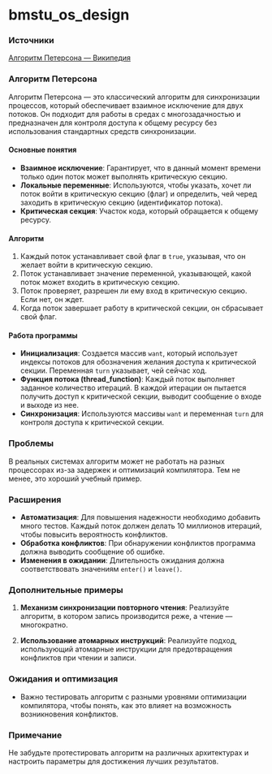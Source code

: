 # bmstu_os_design

### Источники
[Алгоритм Петерсона — Википедия](https://ru.wikipedia.org/wiki/Алгоритм_Петерсона#:~:text=Алгоритм%20Петersona%20%E2%80%94%20алгоритм%20параллельного%20программирования,%D0%BE%D0%B1%D0%BE%D0%B1%D1%89%D1%91%D0%BD%20%D0%B4%D0%BB%D1%8F%20%D0%BF%D1%80%D0%BE%D0%B8%D0%B7%D0%B2%D0%BE%D0%BB%D1%8C%D0%BD%D0%BE%D0%B3%D0%BE%20%D0%BA%D0%BE%D0%BB%D0%B8%D1%87%D0%B5%D1%81%D1%82%D0%B2%D0%B0%20%D0%BF%D0%BE%D1%82%D0%BE%D0%BA%D0%BE%D0%B2.)

### Алгоритм Петерсона

Алгоритм Петерсона — это классический алгоритм для синхронизации процессов, который обеспечивает взаимное исключение для двух потоков. Он подходит для работы в средах с многозадачностью и предназначен для контроля доступа к общему ресурсу без использования стандартных средств синхронизации.

#### Основные понятия

- **Взаимное исключение**: Гарантирует, что в данный момент времени только один поток может выполнять критическую секцию.
- **Локальные переменные**: Используются, чтобы указать, хочет ли поток войти в критическую секцию (флаг) и определить, чей черед заходить в критическую секцию (идентификатор потока).
- **Критическая секция**: Участок кода, который обращается к общему ресурсу.

#### Алгоритм

1. Каждый поток устанавливает свой флаг в `true`, указывая, что он желает войти в критическую секцию.
2. Поток устанавливает значение переменной, указывающей, какой поток может входить в критическую секцию.
3. Поток проверяет, разрешен ли ему вход в критическую секцию. Если нет, он ждет.
4. Когда поток завершает работу в критической секции, он сбрасывает свой флаг.

#### Работа программы

- **Инициализация**: Создается массив `want`, который использует индексы потоков для обозначения желания доступа к критической секции. Переменная `turn` указывает, чей сейчас ход.
- **Функция потока (thread_function)**: Каждый поток выполняет заданное количество итераций. В каждой итерации он пытается получить доступ к критической секции, выводит сообщение о входе и выходе из нее.
- **Синхронизация**: Используются массивы `want` и переменная `turn` для контроля доступа к критической секции.

### Проблемы

В реальных системах алгоритм может не работать на разных процессорах из-за задержек и оптимизаций компилятора. Тем не менее, это хороший учебный пример. 

### Расширения

- **Автоматизация**: Для повышения надежности необходимо добавить много тестов. Каждый поток должен делать 10 миллионов итераций, чтобы повысить вероятность конфликтов.
- **Обработка конфликтов**: При обнаружении конфликтов программа должна выводить сообщение об ошибке.
- **Изменения в ожидании**: Длительность ожидания должна соответствовать значениям `enter()` и `leave()`.
  
### Дополнительные примеры

1. **Механизм синхронизации повторного чтения**: Реализуйте алгоритм, в котором запись производится реже, а чтение — многократно.
  
2. **Использование атомарных инструкций**: Реализуйте подход, использующий атомарные инструкции для предотвращения конфликтов при чтении и записи.

### Ожидания и оптимизация

- Важно тестировать алгоритм с разными уровнями оптимизации компилятора, чтобы понять, как это влияет на возможность возникновения конфликтов.

### Примечание

Не забудьте протестировать алгоритм на различных архитектурах и настроить параметры для достижения лучших результатов.